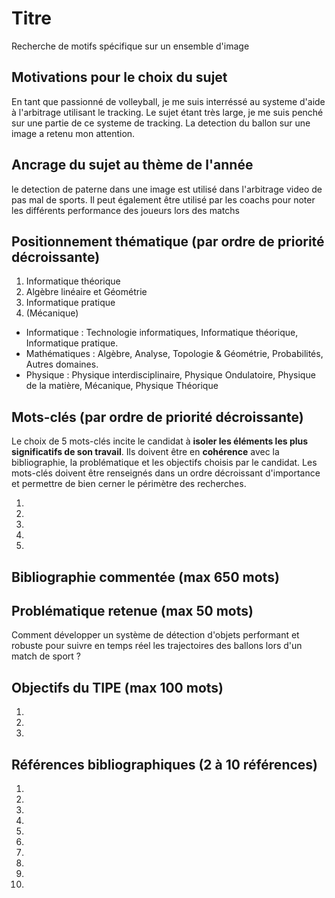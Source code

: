 # Titre
Recherche de motifs spécifique sur un ensemble d'image
## Motivations pour le choix du sujet
En tant que passionné de volleyball, je me suis interréssé au systeme d'aide à l'arbitrage utilisant le tracking.
Le sujet étant très large, je me suis penché sur une partie de ce systeme de tracking. La detection du ballon sur une image a retenu mon attention.

## Ancrage du sujet au thème de l'année
le detection de paterne dans une image est utilisé dans l'arbitrage video de pas mal de sports.
Il peut également être utilisé par les coachs pour noter les différents performance des joueurs lors des matchs

## Positionnement thématique (par ordre de priorité décroissante)

1. Informatique théorique
2. Algèbre linéaire et Géométrie
3. Informatique pratique
4. (Mécanique)

- Informatique : Technologie informatiques, Informatique théorique, Informatique pratique.
- Mathématiques : Algèbre, Analyse, Topologie & Géométrie, Probabilités, Autres domaines.
- Physique : Physique interdisciplinaire, Physique Ondulatoire, Physique de la matière, Mécanique, Physique Théorique


## Mots-clés (par ordre de priorité décroissante)

Le choix de 5 mots-clés incite le candidat à **isoler les éléments les plus significatifs de son travail**. Ils doivent être en **cohérence** avec la bibliographie, la problématique et les objectifs choisis par le candidat. Les mots-clés doivent être renseignés dans un ordre décroissant d'importance et permettre de bien cerner le périmètre des recherches.

1. 
2.
3.
4.
5.


## Bibliographie commentée (max 650 mots)



## Problématique retenue (max 50 mots)
Comment développer un système de détection d'objets performant et robuste pour suivre en temps réel les trajectoires des ballons lors d'un match de sport ?

## Objectifs du TIPE (max 100 mots)

1.
2.
3.


## Références bibliographiques (2 à 10 références)

1. 
2. 
3. 
4. 
5. 
6. 
7. 
8. 
9. 
10. 

